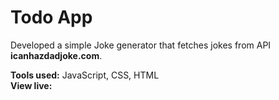 
# Todo App

Developed a simple Joke generator that fetches jokes from API **icanhazdadjoke.com**.  

**Tools used:** JavaScript, CSS, HTML  
**View live:** 